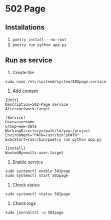 # 502 Page

## Installations

1. `poetry install --no-root`
1. `poetry run python app.py`

## Run as service

1. Create file

```
sudo nano /etc/systemd/system/502page.service
```

1. Add content

```
[Unit]
Description=502-Page service
After=network.target

[Service]
User=username
Group=www-data
WorkingDirectory=/path/to/your/project
Environment="PATH=/usr/bin:$PATH"
ExecStart=/usr/bin/poetry run python app.py

[Install]
WantedBy=multi-user.target
```

1. Enable service

```
sudo systemctl enable 502page
sudo systemctl start 502page
```

1. Check status

```
sudo systemctl status 502page
```

1. Check logs

```
sudo journalctl -u 502page
```
